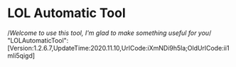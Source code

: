 # LOL Automatic Tool
/*Welcome to use this tool, I'm glad to make something useful for you*/
"LOLAutomaticTool":[Version:1.2.6.7,UpdateTime:2020.11.10,UrlCode:iXmNDi9h5la;OldUrlCode:ii1mli5qigd]
